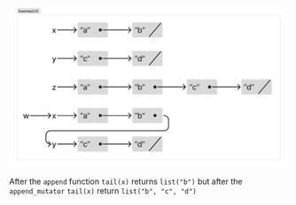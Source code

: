 ![](Exercise3.12.png)

After the `append` function `tail(x)` returns `list("b")` but after the `append_mutator` `tail(x)` return `list("b", "c", "d")`